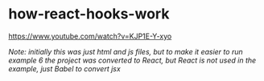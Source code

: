 # how-react-hooks-work

https://www.youtube.com/watch?v=KJP1E-Y-xyo

*Note: initially this was just html and js files, but to make it easier to run example 6 the project was converted to React, but React is not used in the example, just Babel to convert jsx*
